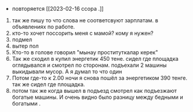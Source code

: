 - повторяется [[2023-02-16 ссора  .]]
1. так же пишу то что слова не соответсвуют зарплатам. в объявлениях по работе.
2. кто-то хочет поссорить меня с мамой? кому я нужен?
3. подмел
4. вытер пол
5. Кто-то в голове говорил "мынау проституткалар керек"
6. Так же сходил в  купил энергетик 450 тене. сидел где площадка оглядывался и смотрел по сторонам. подъехали 2 машины выкидывали мусор. А я думал то что один 
7. Потом где-то к  2.00 ночи я снова пошёл за  энергетиком 390 тенге. так же сидел где площадка.
8. потом так же когда вышел в подъезд смотрел как подъезжают богатые машины. И очень видно было разницу между бедными и богатыми .